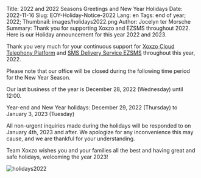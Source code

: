 Title: 2022 and 2022 Seasons Greetings and New Year Holidays
Date: 2022-11-16
Slug: EOY-Holiday-Notice-2022
Lang: en
Tags: end of year; 2022;
Thumbnail: images/holidays2022.png
Author: Jocelyn ter Morsche
Summary: Thank you for supporting Xoxzo and EZSMS throughout 2022. Here is our Holiday announcement for this year 2022 and 2023.

Thank you very much for your continuous support for 
[Xoxzo Cloud Telephony Platform](https://www.xoxzo.com/en/) and [SMS Delivery Service EZSMS](https://www.ezsms.biz/en/) 
throughout this year, 2022.

Please note that our office will be closed during the following time period for the New Year Season.

Our last business of the year is December 28, 2022 (Wednesday) until 12:00.

Year-end and New Year holidays: December 29, 2022 (Thursday) to January 3, 2023 (Tuesday)

All non-urgent inquiries made during the holidays will be responded to on January 4th, 2023 and after. 
We apologize for any inconvenience this may cause, and we are thankful for your understanding.

Team Xoxzo wishes you and your families all the best and having great and safe holidays, welcoming the year 2023!

![holidays2022](/images/holidays2022.png)

